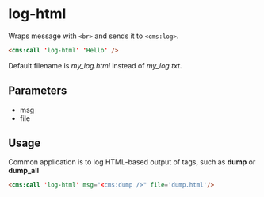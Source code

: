 # log-html

Wraps message with `<br>` and sends it to `<cms:log>`.
```html
<cms:call 'log-html' 'Hello' />
```

Default filename is *my_log.html* instead of *my_log.txt*.

## Parameters
* msg
* file

## Usage
Common application is to log HTML-based output of tags, such as **dump** or **dump_all**
```html
<cms:call 'log-html' msg="<cms:dump />" file='dump.html'/>
```

